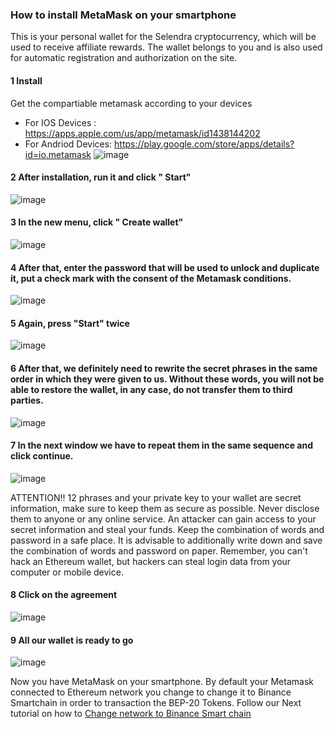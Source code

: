 ### How to install MetaMask on your smartphone

This is your personal wallet for the Selendra cryptocurrency, which will be used to receive affiliate rewards. The wallet belongs to you and is also used for automatic registration and authorization on the site.

#### 1  Install 

Get the compartiable metamask according to your devices
- For IOS Devices : https://apps.apple.com/us/app/metamask/id1438144202
- For Andriod Devices: https://play.google.com/store/apps/details?id=io.metamask
![image](https://user-images.githubusercontent.com/6874962/114138543-fd7cd600-9937-11eb-9f27-302a28497ad8.png)

#### 2 After installation, run it and click " Start"

![image](https://user-images.githubusercontent.com/6874962/114138642-1eddc200-9938-11eb-977a-b911c45d316f.png)

#### 3 In the new menu, click " Create wallet"

![image](https://user-images.githubusercontent.com/6874962/114138662-27ce9380-9938-11eb-8c01-fbb6622fff75.png)

#### 4 After that, enter the password that will be used to unlock and duplicate it, put a check mark with the consent of the Metamask conditions.

![image](https://user-images.githubusercontent.com/6874962/114138728-3d43bd80-9938-11eb-8cb3-845b460576d0.png)

#### 5 Again, press "Start" twice

![image](https://user-images.githubusercontent.com/6874962/114138791-577d9b80-9938-11eb-920a-325f9fa7b886.png)

#### 6 After that, we definitely need to rewrite the secret phrases in the same order in which they were given to us. Without these words, you will not be able to restore the wallet, in any case, do not transfer them to third parties.

![image](https://user-images.githubusercontent.com/6874962/114138814-5e0c1300-9938-11eb-83c9-2ddd7d635134.png)


#### 7 In the next window we have to repeat them in the same sequence and click continue.

![image](https://user-images.githubusercontent.com/6874962/114138825-63695d80-9938-11eb-8452-3e84d8b12a1b.png)

ATTENTION!! 12 phrases and your private key to your wallet are secret information, make sure to keep them as secure as possible. Never disclose them to anyone or any online service. An attacker can gain access to your secret information and steal your funds. Keep the combination of words and password in a safe place. It is advisable to additionally write down and save the combination of words and password on paper. Remember, you can't hack an Ethereum wallet, but hackers can steal login data from your computer or mobile device.

#### 8 Click on the agreement

![image](https://user-images.githubusercontent.com/6874962/114139040-b6431500-9938-11eb-82e4-5c6562de97e6.png)

#### 9 All our wallet is ready to go

![image](https://user-images.githubusercontent.com/6874962/114139076-c0fdaa00-9938-11eb-8492-aab4e4fa847d.png)

Now you have MetaMask on your smartphone. By default your Metamask connected to Ethereum network you change to change it to Binance Smartchain in order to transaction the BEP-20 Tokens. Follow our Next tutorial on how to [Change network to Binance Smart chain](https://github.com/selendra/Selendra-BEP20/blob/main/docs/02-Connecting-MetaMask-to-bsc.md)
 